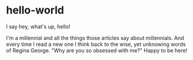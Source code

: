 # hello-world

I say hey, what's up, hello!

I'm a millennial and all the things those articles say about millennials. 
And every time I read a new one I think back to the wise, yet unknowing words of Regina George.
"Why are you so obsessed with me?"
Happy to be here!
